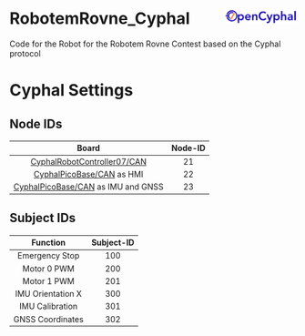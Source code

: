 <a href="https://opencyphal.org/"><img align="right" src="https://raw.githubusercontent.com/107-systems/.github/main/logo/opencyphal.svg" width="25%"></a>
RobotemRovne_Cyphal
==================
Code for the Robot for the Robotem Rovne Contest based on the Cyphal protocol

# Cyphal Settings

## Node IDs

| **Board**                                                                                    | **Node-ID** |
|:--------------------------------------------------------------------------------------------:|:-----------:|
| [CyphalRobotController07/CAN](https://github.com/generationmake/CyphalRobotController07-CAN) | 21          |
| [CyphalPicoBase/CAN](https://github.com/generationmake/CyphalPicoBase-CAN) as HMI            | 22          |
| [CyphalPicoBase/CAN](https://github.com/generationmake/CyphalPicoBase-CAN) as IMU and GNSS   | 23          |

## Subject IDs

| **Function**              | **Subject-ID** |
|:-------------------------:|:--------------:|
| Emergency Stop            | 100            |
| Motor 0 PWM               | 200            |
| Motor 1 PWM               | 201            |
| IMU Orientation X         | 300            |
| IMU Calibration           | 301            |
| GNSS Coordinates          | 302            |
